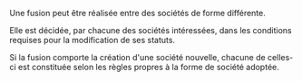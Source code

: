 Une fusion peut être réalisée entre des sociétés de forme différente.


Elle est décidée, par chacune des sociétés intéressées, dans les conditions requises pour la modification de ses statuts.


Si la fusion comporte la création d'une société nouvelle, chacune de celles-ci est constituée selon les règles propres à la forme de société adoptée.


  
